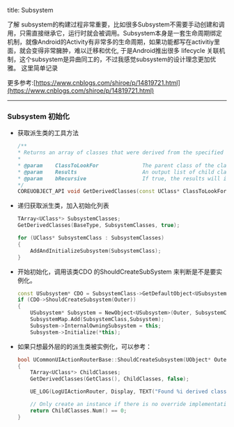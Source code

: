 title: Subsystem 

了解 subsystem的构建过程非常重要，比如很多Subsystem不需要手动创建和调用，只需直接继承它，运行时就会被调用。Subsystem本身是一套生命周期绑定机制，就像Android的Activity有非常多的生命周期，如果功能都写在activitiy里面，就会变得非常臃肿，难以迁移和优化, 于是Android推出很多 lifecycle 关联机制，这个subsystem是异曲同工的，不过我感觉subsystem的设计理念更加优雅。
这里简单记录

更多参考:[https://www.cnblogs.com/shiroe/p/14819721.html](https://www.cnblogs.com/shiroe/p/14819721.html)

---

### Subsystem 初始化
- 获取派生类的工具方法
    ```cpp
    /**
    * Returns an array of classes that were derived from the specified class.
    *
    * @param	ClassToLookFor				The parent class of the classes to return.
    * @param	Results						An output list of child classes of the specified parent class.
    * @param	bRecursive					If true, the results will include children of the children classes, recursively. Otherwise, only direct decedents will be included.
    */
    COREUOBJECT_API void GetDerivedClasses(const UClass* ClassToLookFor, TArray<UClass *>& Results, bool bRecursive = true);
    ```

- 递归获取派生类，加入初始化列表
    ```cpp title='SubsystemCollection.cpp'
    TArray<UClass*> SubsystemClasses;
    GetDerivedClasses(BaseType, SubsystemClasses, true);

    for (UClass* SubsystemClass : SubsystemClasses)
    {
        AddAndInitializeSubsystem(SubsystemClass);
    }
    ```
- 开始初始化，调用该类CDO 的ShouldCreateSubSystem 来判断是不是要实例化。
    ```cpp
    const USubsystem* CDO = SubsystemClass->GetDefaultObject<USubsystem>();
    if (CDO->ShouldCreateSubsystem(Outer))
    {
        USubsystem* Subsystem = NewObject<USubsystem>(Outer, SubsystemClass);
        SubsystemMap.Add(SubsystemClass,Subsystem);
        Subsystem->InternalOwningSubsystem = this;
        Subsystem->Initialize(*this);
    ```
- 如果只想最外层的的派生类被实例化，可以参考：
    ```cpp title='UCommonUIActionRouterBase.cpp'
    bool UCommonUIActionRouterBase::ShouldCreateSubsystem(UObject* Outer) const
    {
        TArray<UClass*> ChildClasses;
        GetDerivedClasses(GetClass(), ChildClasses, false);

        UE_LOG(LogUIActionRouter, Display, TEXT("Found %i derived classes when attemping to create action router (%s)"), ChildClasses.Num(), *GetClass()->GetName());

        // Only create an instance if there is no override implementation defined elsewhere
        return ChildClasses.Num() == 0;
    }
    ```